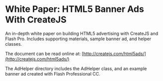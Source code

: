 # White Paper: HTML5 Banner Ads With CreateJS
An in-depth white paper on building HTML5 advertising with CreateJS and Flash Pro. Includes supporting materials, sample banner ad, and helper classes.

The document can be read online at:
[http://createjs.com/html5ads/](http://createjs.com/html5ads/)

The AdHelper directory includes the AdHelper class, and an example banner ad created with Flash Professional CC.